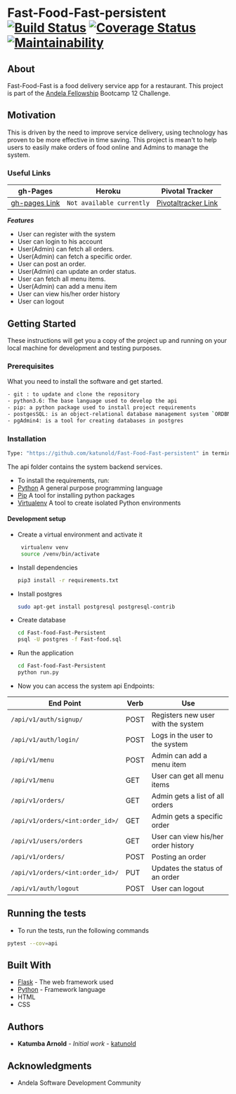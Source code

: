 # Fast-Food-Fast-persistent [![Build Status](https://travis-ci.org/katunold/Fast-Food-Fast-persistent.svg?branch=feature7-post-order)](https://travis-ci.org/katunold/Fast-Food-Fast-persistent) [![Coverage Status](https://coveralls.io/repos/github/katunold/Fast-Food-Fast-persistent/badge.svg?branch=feature7-post-order)](https://coveralls.io/github/katunold/Fast-Food-Fast-persistent?branch=feature7-post-order) [![Maintainability](https://api.codeclimate.com/v1/badges/d545bdbca13a9bd80124/maintainability)](https://codeclimate.com/github/katunold/Fast-Food-Fast-persistent/maintainability)
## About
Fast-Food-Fast is a food delivery service app for a restaurant.
This project is part of the [Andela Fellowship](https://andela.com/) Bootcamp 12 Challenge.
## Motivation
This is driven by the need to improve service delivery, using technology has proven to be more effective in time saving.
This project is mean't to help users to easily make orders of food online and Admins to manage the system.
### Useful Links
| gh-Pages | Heroku | Pivotal Tracker |
|----------|--------|-----------------|
|[gh-pages Link](https://katunold.github.io/Fast-food-Fast/)|`Not available currently`|[Pivotaltracker Link](https://www.pivotaltracker.com/n/projects/2200063)                 |

***Features***
 * User can register with the system
 * User can login to his account
 * User(Admin) can fetch all orders.
 * User(Admin) can fetch a specific order.
 * User can post an order. 
 * User(Admin) can update an order status.
 * User can fetch all menu items.
 * User(Admin) can add a menu item
 * User can view his/her order history
 * User can logout
 
## Getting Started
These instructions will get you a copy of the project up and running on your local machine for development
and testing purposes.
### Prerequisites
What you need to install the software and get started.
```bash
- git : to update and clone the repository
- python3.6: The base language used to develop the api
- pip: a python package used to install project requirements
- postgesSQL: is an object-relational database management system `ORDBMS` with an emphasis on extensibility and standards compliance.
- pgAdmin4: is a tool for creating databases in postgres

```
### Installation
```bash
Type: "https://github.com/katunold/Fast-Food-Fast-persistent" in terminal
```
The api folder contains the system backend services.
- To install the requirements, run:
- [Python](https://www.python.org/) A general purpose programming language
- [Pip](https://pypi.org/project/pip/) A tool for installing python packages
- [Virtualenv](https://virtualenv.pypa.io/en/stable/)  A tool to create isolated Python environments
#### Development setup
- Create a virtual environment and activate it
    ```bash
     virtualenv venv
     source /venv/bin/activate
    ```
- Install dependencies 
    ```bash
    pip3 install -r requirements.txt
    ```
- Install postgres
    ```bash
    sudo apt-get install postgresql postgresql-contrib
    ```
- Create database
    ```bash
    cd Fast-food-Fast-Persistent
    psql -U postgres -f Fast-food.sql
    ```
- Run the application
    ```bash
    cd Fast-food-Fast-Persistent
    python run.py
    ```
- Now you can access the system api Endpoints:

| End Point                                           | Verb |Use                                       |
| ----------------------------------------------------|------|------------------------------------------|
|`/api/v1/auth/signup/`                               |POST  |Registers new user with the system |
|`/api/v1/auth/login/`                                |POST  |Logs in the user to the system |
|`/api/v1/menu`                                       |POST  |Admin can add a menu item |
|`/api/v1/menu`                                       |GET   |User can get all menu items |
|`/api/v1/orders/`                                    |GET   |Admin gets a list of all orders |
|`/api/v1/orders/<int:order_id>/`                     |GET   |Admin gets a specific order  |
|`/api/v1/users/orders`                               |GET   |User can view his/her order history |
|`/api/v1/orders/`                                    |POST  |Posting an order |
|`/api/v1/orders/<int:order_id>/`                     |PUT   |Updates the status of an order |
|`/api/v1/auth/logout`                                |POST  |User can logout|

## Running the tests

- To run the tests, run the following commands

```bash
pytest --cov=api
```

## Built With

* [Flask](http://flask.pocoo.org/docs/1.0/) - The web framework used
* [Python](https://www.python.org/) - Framework language
* HTML
* CSS

## Authors

* **Katumba Arnold** - *Initial work* - [katunold](https://github.com/katunold)

## Acknowledgments

* Andela Software Development Community
